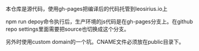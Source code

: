 本仓库是源代码，使用gh-pages把编译后的代码托管到leosirius.io上

npm run depoy命令执行后，生产环境的js代码是在gh-pages分支上。在github repo settings里面需要把source也切换成这个分支。

另外时使用custom domain的一个坑。CNAME文件必须放在public目录下。
